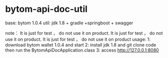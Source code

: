 # bytom-api-doc-util


base: bytom 1.0.4
util: jdk 1.8 + gradle +springboot + swagger

note：
    It is just for test ， do not use it on product. 
    It is just for test ， do not use it on product.
    It is just for test ， do not use it on product
usage:
      1: download bytom wallet 1.0.4 and start
      2: install jdk 1.8 and git clone code then run the BytomApiDocApplication.class
      3: access http://127.0.0.1:8080 

